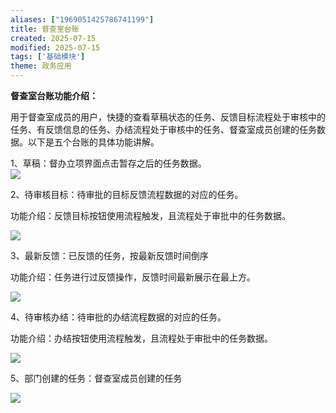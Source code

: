 ```yaml
---
aliases: ["1969051425786741199"]
title: 督查室台账
created: 2025-07-15
modified: 2025-07-15
tags: ['基础模块']
theme: 政务应用
---
```


**督查室台账功能介绍：**

用于督查室成员的用户，快捷的查看草稿状态的任务、反馈目标流程处于审核中的任务、有反馈信息的任务、办结流程处于审核中的任务、督查室成员创建的任务数据。以下是五个台账的具体功能讲解。

1、草稿：督办立项界面点击暂存之后的任务数据。  
![](8d7e87124abc7ab23724c31b8a775c85.jpg)

2、待审核目标：待审批的目标反馈流程数据的对应的任务。

功能介绍：反馈目标按钮使用流程触发，且流程处于审批中的任务数据。

![](cc9e98fbe6babab8db7f522873e82bfc.jpg)

3、最新反馈：已反馈的任务，按最新反馈时间倒序

功能介绍：任务进行过反馈操作，反馈时间最新展示在最上方。

![](95ae4cb5ea8f7bad75cbc3c678abc4a0.jpg)

4、待审核办结：待审批的办结流程数据的对应的任务。

功能介绍：办结按钮使用流程触发，且流程处于审批中的任务数据。

![](f84a771344241aca5376097aa347a266.jpg)

5、部门创建的任务：督查室成员创建的任务

![](fa22cf40228d4692c24312f820e74e0f.jpg)